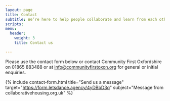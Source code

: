 ```yaml
---
layout: page
title: Contact
subtitle: We’re here to help people collaborate and learn from each other
scripts: 
menu:
  header:
    weight: 3
    title: Contact us

---
```

Please use the contact form below or contact Community First Oxfordshire on 01865 883488 or at [info@communityfirstoxon.org](mailto:info@communityfirstoxon.org) for general or initial enquiries.

{% include contact-form.html title="Send us a message" target="https://form.letsdance.agency/4yDBbD3q" subject="Message from collaborativehousing.org.uk" %}